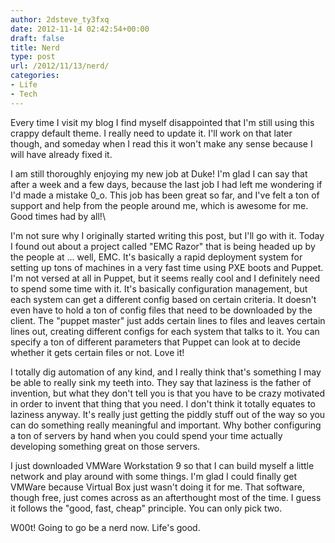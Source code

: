 ```yaml
---
author: 2dsteve_ty3fxq
date: 2012-11-14 02:42:54+00:00
draft: false
title: Nerd
type: post
url: /2012/11/13/nerd/
categories:
- Life
- Tech
---
```


Every time I visit my blog I find myself disappointed that I'm still using this crappy default theme. I really need to update it. I'll work on that later though, and someday when I read this it won't make any sense because I will have already fixed it.

I am still thoroughly enjoying my new job at Duke! I'm glad I can say that after a week and a few days, because the last job I had left me wondering if I'd made a mistake 0_o. This job has been great so far, and I've felt a ton of support and help from the people around me, which is awesome for me. Good times had by all!\

<!-- more -->I'm not sure why I originally started writing this post, but I'll go with it. Today I found out about a project called "EMC Razor" that is being headed up by the people at ... well, EMC. It's basically a rapid deployment system for setting up tons of machines in a very fast time using PXE boots and Puppet. I'm not versed at all in Puppet, but it seems really cool and I definitely need to spend some time with it. It's basically configuration management, but each system can get a different config based on certain criteria. It doesn't even have to hold a ton of config files that need to be downloaded by the client. The "puppet master" just adds certain lines to files and leaves certain lines out, creating different configs for each system that talks to it. You can specify a ton of different parameters that Puppet can look at to decide whether it gets certain files or not. Love it!

I totally dig automation of any kind, and I really think that's something I may be able to really sink my teeth into. They say that laziness is the father of invention, but what they don't tell you is that you have to be crazy motivated in order to invent that thing that you need. I don't think it totally equates to laziness anyway. It's really just getting the piddly stuff out of the way so you can do something really meaningful and important. Why bother configuring a ton of servers by hand when you could spend your time actually developing something great on those servers.

I just downloaded VMWare Workstation 9 so that I can build myself a little network and play around with some things. I'm glad I could finally get VMWare because Virtual Box just wasn't doing it for me. That software, though free, just comes across as an afterthought most of the time. I guess it follows the "good, fast, cheap" principle. You can only pick two.

W00t! Going to go be a nerd now. Life's good.
